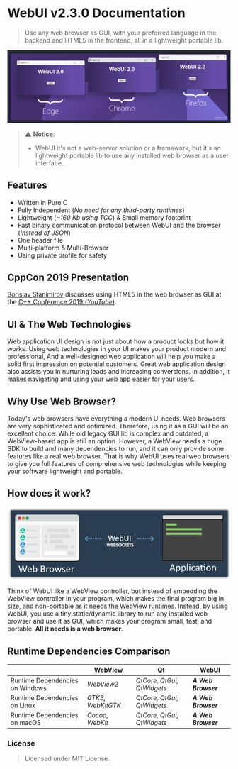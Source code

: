 # WebUI v2.3.0 Documentation

> Use any web browser as GUI, with your preferred language in the backend and HTML5 in the frontend, all in a lightweight portable lib.

![ScreenShot](data/screenshot.png)

> :warning: **Notice**:
> 
> * WebUI it's not a web-server solution or a framework, but it's an lightweight portable lib to use any installed web browser as a user interface.

## Features

- Written in Pure C
- Fully Independent (*No need for any third-party runtimes*)
- Lightweight (*~160 Kb using TCC*) & Small memory footprint
- Fast binary communication protocol between WebUI and the browser (*Instead of JSON*)
- One header file
- Multi-platform & Multi-Browser
- Using private profile for safety

## CppCon 2019 Presentation

[Borislav Stanimirov](https://ibob.bg/) discusses using HTML5 in the web browser as GUI at the [C++ Conference 2019 (*YouTube*)](https://www.youtube.com/watch?v=bbbcZd4cuxg).

## UI & The Web Technologies

Web application UI design is not just about how a product looks but how it works. Using web technologies in your UI makes your product modern and professional, And a well-designed web application will help you make a solid first impression on potential customers. Great web application design also assists you in nurturing leads and increasing conversions. In addition, it makes navigating and using your web app easier for your users.

## Why Use Web Browser?

Today's web browsers have everything a modern UI needs. Web browsers are very sophisticated and optimized. Therefore, using it as a GUI will be an excellent choice. While old legacy GUI lib is complex and outdated, a WebView-based app is still an option. However, a WebView needs a huge SDK to build and many dependencies to run, and it can only provide some features like a real web browser. That is why WebUI uses real web browsers to give you full features of comprehensive web technologies while keeping your software lightweight and portable.

## How does it work?

![ScreenShot](data/webui_diagram.png)

Think of WebUI like a WebView controller, but instead of embedding the WebView controller in your program, which makes the final program big in size, and non-portable as it needs the WebView runtimes. Instead, by using WebUI, you use a tiny static/dynamic library to run any installed web browser and use it as GUI, which makes your program small, fast, and portable. **All it needs is a web browser**.

## Runtime Dependencies Comparison

|  | WebView | Qt | WebUI |
| ------ | ------ | ------ | ------ |
| Runtime Dependencies on Windows | *WebView2* | *QtCore, QtGui, QtWidgets* | ***A Web Browser*** |
| Runtime Dependencies on Linux | *GTK3, WebKitGTK* | *QtCore, QtGui, QtWidgets* | ***A Web Browser*** |
| Runtime Dependencies on macOS | *Cocoa, WebKit* | *QtCore, QtGui, QtWidgets* | ***A Web Browser*** |

### License

> Licensed under MIT License.
